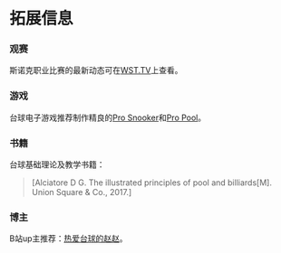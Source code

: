 # 拓展信息

### 观赛

斯诺克职业比赛的最新动态可在[WST.TV](https://www.wst.tv/matches/)上查看。

### 游戏

台球电子游戏推荐制作精良的[Pro Snooker](https://play.google.com/store/apps/details?id=com.iwaredesigns.prosnooker2012)和[Pro Pool](https://play.google.com/store/apps/details?id=com.iwaredesigns.propool2012)。

### 书籍

台球基础理论及教学书籍：

> [Alciatore D G. The illustrated principles of pool and billiards[M]. Union Square & Co., 2017.]

### 博主

B站up主推荐：[热爱台球的赵赵](https://space.bilibili.com/3493290970188184)。